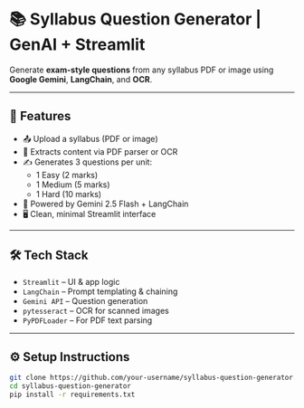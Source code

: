 # 📚 Syllabus Question Generator | GenAI + Streamlit

Generate **exam-style questions** from any syllabus PDF or image using **Google Gemini**, **LangChain**, and **OCR**.

---

## 🚀 Features

- 📤 Upload a syllabus (PDF or image)
- 🧠 Extracts content via PDF parser or OCR
- ✍️ Generates 3 questions per unit:
  - 1 Easy (2 marks)
  - 1 Medium (5 marks)
  - 1 Hard (10 marks)
- 🤖 Powered by Gemini 2.5 Flash + LangChain
- 🖥️ Clean, minimal Streamlit interface

---

## 🛠 Tech Stack

- `Streamlit` – UI & app logic  
- `LangChain` – Prompt templating & chaining  
- `Gemini API` – Question generation  
- `pytesseract` – OCR for scanned images  
- `PyPDFLoader` – For PDF text parsing

---

## ⚙️ Setup Instructions

```bash
git clone https://github.com/your-username/syllabus-question-generator.git
cd syllabus-question-generator
pip install -r requirements.txt
